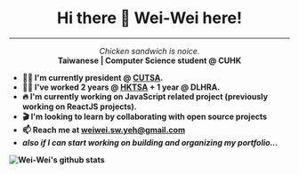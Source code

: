 <h1 align="center">Hi there 👋 Wei-Wei here!</h1>

---

<p align="center">
    <i>Chicken sandwich is noice.</i>
    <br/>
    <b>Taiwanese | Computer Science student @ CUHK<b/>
</p>

- 🐱‍🏍 I'm currently president @ **[CUTSA](https://www.cutsa.com.tw)**.
- 🐱‍👤 I've worked 2 years @ **[HKTSA](https://www.hktaiwanese.com/)** + 1 year @ **DLHRA**.
- 🔥 I'm currently working on **JavaScript related project** (previously working on **ReactJS projects**).
- 🎬 I'm looking to learn by collaborating with open source projects
- 📫  Reach me at weiwei.sw.yeh@gmail.com
- _also if I can start working on building and organizing my portfolio..._

![Wei-Wei's github stats](https://github-readme-stats.vercel.app/api?username=the3dsandwich)